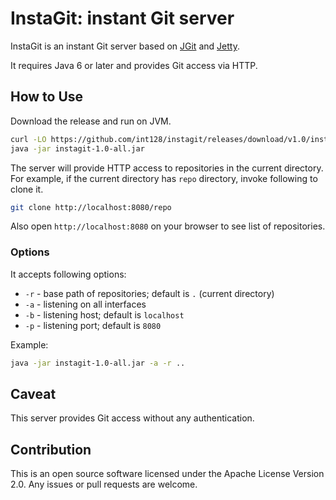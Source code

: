 InstaGit: instant Git server
============================

InstaGit is an instant Git server based on [JGit](http://eclipse.org/jgit/) and [Jetty](http://eclipse.org/jetty/).

It requires Java 6 or later and provides Git access via HTTP.


## How to Use

Download the release and run on JVM.

```bash
curl -LO https://github.com/int128/instagit/releases/download/v1.0/instagit-1.0-all.jar
java -jar instagit-1.0-all.jar
```

The server will provide HTTP access to repositories in the current directory.
For example, if the current directory has `repo` directory, invoke following to clone it.

```bash
git clone http://localhost:8080/repo
```

Also open `http://localhost:8080` on your browser to see list of repositories.

### Options

It accepts following options:

* `-r` - base path of repositories; default is `.` (current directory)
* `-a` - listening on all interfaces
* `-b` - listening host; default is `localhost`
* `-p` - listening port; default is `8080`

Example:

```bash
java -jar instagit-1.0-all.jar -a -r ..
```

## Caveat

This server provides Git access without any authentication.

## Contribution

This is an open source software licensed under the Apache License Version 2.0. Any issues or pull requests are welcome.
